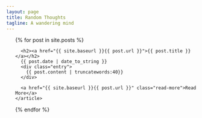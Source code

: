 ```yaml
---
layout: page
title: Random Thoughts
tagline: A wandering mind
---
```


<ul class="posts">
  {% for post in site.posts %}
    <article class="post">    
      
      <h2><a href="{{ site.baseurl }}{{ post.url }}">{{ post.title }}</a></h2>
	  {{ post.date | date_to_string }}
      <div class="entry">
        {{ post.content | truncatewords:40}}
      </div>
      
      <a href="{{ site.baseurl }}{{ post.url }}" class="read-more">Read More</a>
    </article>
  {% endfor %}
</ul>
